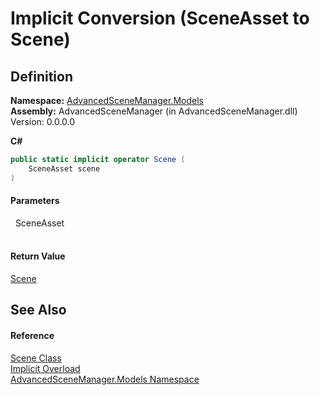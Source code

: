 # Implicit Conversion (SceneAsset to Scene)




## Definition
**Namespace:** <a href="N_AdvancedSceneManager_Models.md">AdvancedSceneManager.Models</a>  
**Assembly:** AdvancedSceneManager (in AdvancedSceneManager.dll) Version: 0.0.0.0

**C#**
``` C#
public static implicit operator Scene (
	SceneAsset scene
)
```



#### Parameters
<dl><dt>  SceneAsset</dt><dd> </dd></dl>

#### Return Value
<a href="T_AdvancedSceneManager_Models_Scene.md">Scene</a>

## See Also


#### Reference
<a href="T_AdvancedSceneManager_Models_Scene.md">Scene Class</a>  
<a href="Overload_AdvancedSceneManager_Models_Scene_op_Implicit.md">Implicit Overload</a>  
<a href="N_AdvancedSceneManager_Models.md">AdvancedSceneManager.Models Namespace</a>  
